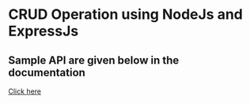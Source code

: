 # CRUD Operation using NodeJs and ExpressJs

## Sample API are given below in the documentation

[Click here](https://documenter.getpostman.com/view/39168834/2sAY4rEjzm)
